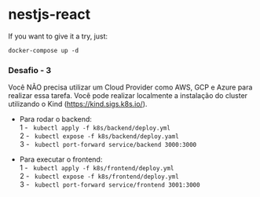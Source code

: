# nestjs-react

If you want to give it a try, just:

```
docker-compose up -d
```

### Desafio - 3

Você NÃO precisa utilizar um Cloud Provider como AWS, GCP e Azure para realizar essa tarefa. Você pode realizar localmente a instalação do cluster utilizando o Kind (https://kind.sigs.k8s.io/).

- Para rodar o backend: </br>
  1 - ` kubectl apply -f k8s/backend/deploy.yml` </br>
  2 - ` kubectl expose -f k8s/backend/deploy.yaml` </br>
  3 - ` kubectl port-forward service/backend 3000:3000` </br>

- Para executar o frontend: </br>
  1 - ` kubectl apply -f k8s/frontend/deploy.yml` </br>
  2 - ` kubectl expose -f k8s/frontend/deploy.yml` </br>
  3 - ` kubectl port-forward service/frontend 3001:3000` </br>
